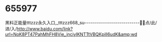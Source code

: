 # 655977
黑料正能量tttzzz永久入口,_tttzzz668_su----------------------------🦳🦳点/此/进/入/http://www.baidu.com/link?url=NoK8PT47PahMhFH8Vie_jnciyIKNTTtVBQKpill6udK&amp;wd

